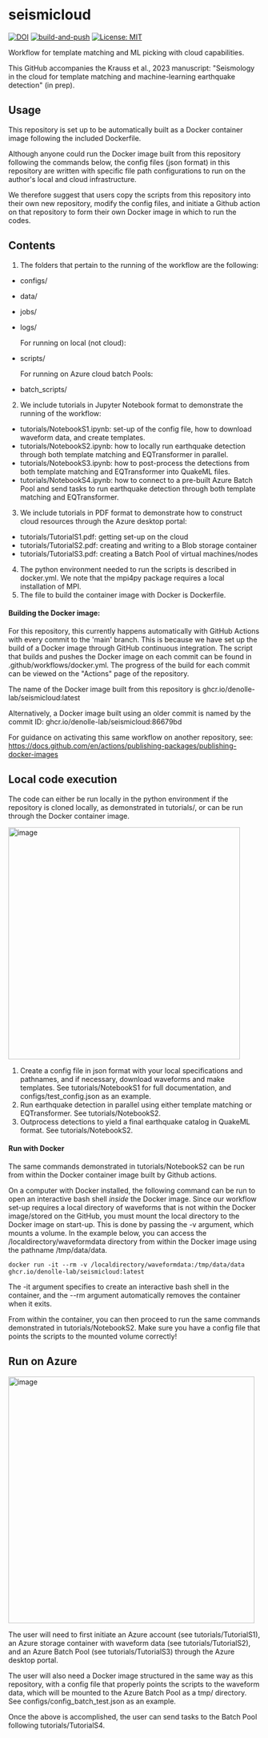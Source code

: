 # seismicloud
[![DOI](https://zenodo.org/badge/540089839.svg)](https://zenodo.org/badge/latestdoi/540089839) [![build-and-push](https://github.com/Denolle-Lab/seismicloud/actions/workflows/docker.yml/badge.svg)](https://github.com/Denolle-Lab/seismicloud/actions/workflows/docker.yml) [![License: MIT](https://img.shields.io/badge/License-MIT-yellow.svg)](https://opensource.org/licenses/MIT) 

Workflow for template matching and ML picking with cloud capabilities.

This GitHub accompanies the Krauss et al., 2023 manuscript: "Seismology in the cloud for template matching and machine-learning earthquake detection" (in prep).


## Usage

This repository is set up to be automatically built as a Docker container image following the included Dockerfile.

Although anyone could run the Docker image built from this repository following the commands below, the config files (json format) in this repository are written with specific file path configurations to run on the author's local and cloud infrastructure. 

We therefore suggest that users copy the scripts from this repository into their own new repository, modify the config files, and initiate a Github action on that repository to form their own Docker image in which to run the codes.

## Contents

1. The folders that pertain to the running of the workflow are the following:
- configs/
- data/
- jobs/
- logs/

   For running on local (not cloud):
- scripts/

   For running on Azure cloud batch Pools:
- batch_scripts/

2. We include tutorials in Jupyter Notebook format to demonstrate the running of the workflow:
- tutorials/NotebookS1.ipynb: set-up of the config file, how to download waveform data, and create templates.
- tutorials/NotebookS2.ipynb: how to locally run earthquake detection through both template matching and EQTransformer in parallel.
- tutorials/NotebookS3.ipynb: how to post-process the detections from both template matching and EQTransformer into QuakeML files.
- tutorials/NotebookS4.ipynb: how to connect to a pre-built Azure Batch Pool and send tasks to run earthquake detection through both template matching and EQTransformer. 

3. We include tutorials in PDF format to demonstrate how to construct cloud resources through the Azure desktop portal:
- tutorials/TutorialS1.pdf: getting set-up on the cloud
- tutorials/TutorialS2.pdf: creating and writing to a Blob storage container
- tutorials/TutorialS3.pdf: creating a Batch Pool of virtual machines/nodes

4. The python environment needed to run the scripts is described in docker.yml. We note that the mpi4py package requires a local installation of MPI.
5. The file to build the container image with Docker is Dockerfile.

#### Building the Docker image:
For this repository, this currently happens automatically with GitHub Actions with every commit to the 'main' branch.
This is because we have set up the build of a Docker image through GitHub continuous integration. The script that builds and pushes the Docker image on each commit can be found in .github/workflows/docker.yml. The progress of the build for each commit can be viewed on the "Actions" page of the repository.

The name of the Docker image built from this repository is ghcr.io/denolle-lab/seismicloud:latest

Alternatively, a Docker image built using an older commit is named by the commit ID: ghcr.io/denolle-lab/seismicloud:86679bd

For guidance on activating this same workflow on another repository, see:
https://docs.github.com/en/actions/publishing-packages/publishing-docker-images


## Local code execution
The code can either be run locally in the python environment if the repository is cloned locally, as demonstrated in tutorials/, or can be run through the Docker container image.

<img width="463" alt="image" src="https://github.com/Denolle-Lab/seismicloud/assets/62721445/ff093479-49f1-447d-950b-24e715bbcd99">

1. Create a config file in json format with your local specifications and pathnames, and if necessary, download waveforms and make templates. See tutorials/NotebookS1 for full documentation, and configs/test_config.json as an example.
2. Run earthquake detection in parallel using either template matching or EQTransformer. See tutorials/NotebookS2.
3. Outprocess detections to yield a final earthquake catalog in QuakeML format. See tutorials/NotebookS2.
    

#### Run with Docker
The same commands demonstrated in tutorials/NotebookS2 can be run from within the Docker container image built by Github actions. 

On a computer with Docker installed, the following command can be run to open an interactive bash shell *inside* the Docker image.
Since our workflow set-up requires a local directory of waveforms that is not within the Docker image/stored on the GitHub, you must mount the local directory to the Docker image on start-up. This is done by passing the -v argument, which mounts a volume. In the example below, you can access the /localdirectory/waveformdata directory from within the Docker image using the pathname /tmp/data/data. 
```
docker run -it --rm -v /localdirectory/waveformdata:/tmp/data/data ghcr.io/denolle-lab/seismicloud:latest
```
The -it argument specifies to create an interactive bash shell in the container, and the --rm argument automatically removes the container when it exits.

From within the container, you can then proceed to run the same commands demonstrated in tutorials/NotebookS2. Make sure you have a config file that points the scripts to the mounted volume correctly! 

## Run on Azure
<img width="492" alt="image" src="https://github.com/Denolle-Lab/seismicloud/assets/62721445/34216750-b0cc-4f31-839a-57819f970641">

The user will need to first initiate an Azure account (see tutorials/TutorialS1), an Azure storage container with waveform data (see tutorials/TutorialS2), and an Azure Batch Pool (see tutorials/TutorialS3) through the Azure desktop portal.

The user will also need a Docker image structured in the same way as this repository, with a config file that properly points the scripts to the waveform data, which will be mounted to the Azure Batch Pool as a tmp/ directory. See configs/config_batch_test.json as an example.

Once the above is accomplished, the user can send tasks to the Batch Pool following tutorials/TutorialS4.


